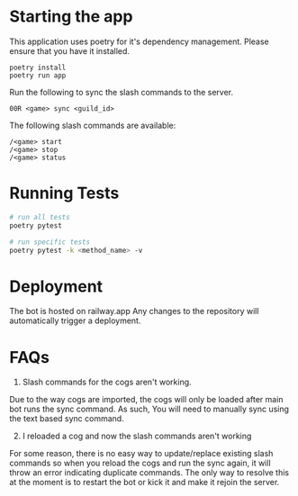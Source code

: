 # Starting the app
This application uses poetry for it's dependency management. Please ensure that you have it installed.
```
poetry install
poetry run app
```

Run the following to sync the slash commands to the server.
```
00R <game> sync <guild_id>
```

The following slash commands are available:
```
/<game> start
/<game> stop
/<game> status
```

# Running Tests


```bash
# run all tests
poetry pytest

# run specific tests
poetry pytest -k <method_name> -v
```

# Deployment
The bot is hosted on railway.app
Any changes to the repository will automatically trigger a deployment.

# FAQs
1. Slash commands for the cogs aren't working.

Due to the way cogs are imported, the cogs will only be loaded after main bot runs the sync command.
As such, You will need to manually sync using the text based sync command.

2. I reloaded a cog and now the slash commands aren't working

For some reason, there is no easy way to update/replace existing slash commands so when you reload the cogs and run the sync again, it will throw an error indicating duplicate commands. The only way to resolve this at the moment is to restart the bot or kick it and make it rejoin the server.
